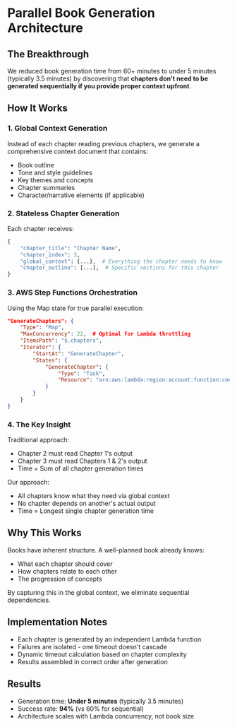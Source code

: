 # Parallel Book Generation Architecture

## The Breakthrough

We reduced book generation time from 60+ minutes to under 5 minutes (typically 3.5 minutes) by discovering that **chapters don't need to be generated sequentially if you provide proper context upfront**.

## How It Works

### 1. Global Context Generation
Instead of each chapter reading previous chapters, we generate a comprehensive context document that contains:
- Book outline
- Tone and style guidelines  
- Key themes and concepts
- Chapter summaries
- Character/narrative elements (if applicable)

### 2. Stateless Chapter Generation
Each chapter receives:
```python
{
    "chapter_title": "Chapter Name",
    "chapter_index": 3,
    "global_context": {...},  # Everything the chapter needs to know
    "chapter_outline": [...],  # Specific sections for this chapter
}
```

### 3. AWS Step Functions Orchestration
Using the Map state for true parallel execution:
```json
"GenerateChapters": {
    "Type": "Map",
    "MaxConcurrency": 22,  # Optimal for Lambda throttling
    "ItemsPath": "$.chapters",
    "Iterator": {
        "StartAt": "GenerateChapter",
        "States": {
            "GenerateChapter": {
                "Type": "Task",
                "Resource": "arn:aws:lambda:region:account:function:content-generator"
            }
        }
    }
}
```

### 4. The Key Insight
Traditional approach:
- Chapter 2 must read Chapter 1's output
- Chapter 3 must read Chapters 1 & 2's output
- Time = Sum of all chapter generation times

Our approach:
- All chapters know what they need via global context
- No chapter depends on another's actual output
- Time = Longest single chapter generation time

## Why This Works

Books have inherent structure. A well-planned book already knows:
- What each chapter should cover
- How chapters relate to each other
- The progression of concepts

By capturing this in the global context, we eliminate sequential dependencies.

## Implementation Notes

- Each chapter is generated by an independent Lambda function
- Failures are isolated - one timeout doesn't cascade
- Dynamic timeout calculation based on chapter complexity
- Results assembled in correct order after generation

## Results

- Generation time: **Under 5 minutes** (typically 3.5 minutes)
- Success rate: **94%** (vs 60% for sequential)
- Architecture scales with Lambda concurrency, not book size
